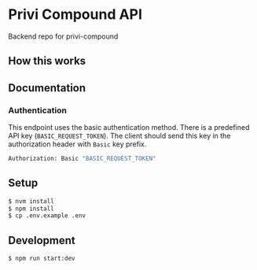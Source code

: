 # Privi Compound API
Backend repo for privi-compound

## How this works

## Documentation

### Authentication

This endpoint uses the basic authentication method. There is a predefined API key (`BASIC_REQUEST_TOKEN`). The client should send this key in the authorization header with `Basic` key prefix.

```bash
Authorization: Basic "BASIC_REQUEST_TOKEN"
```
## Setup

```bash
$ nvm install
$ npm install
$ cp .env.example .env
```

## Development

```bash
$ npm run start:dev
```
